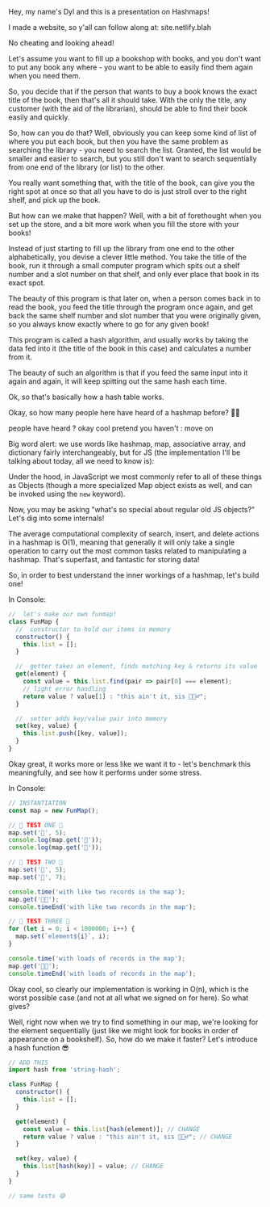 Hey, my name's Dyl and this is a presentation on Hashmaps!

I made a website, so y'all can follow along at: site.netlify.blah

No cheating and looking ahead!

Let's assume you want to fill up a bookshop with books, and you don't want to put any book any where - you want to be able to easily find them again when you need them.

So, you decide that if the person that wants to buy a book knows the exact title of the book, then that's all it should take. With the only the title, any customer (with the aid of the librarian), should be able to find their book easily and quickly.

So, how can you do that? Well, obviously you can keep some kind of list of where you put each book, but then you have the same problem as searching the library - you need to search the list. Granted, the list would be smaller and easier to search, but you still don't want to search sequentially from one end of the library (or list) to the other.

You really want something that, with the title of the book, can give you the right spot at once so that all you have to do is just stroll over to the right shelf, and pick up the book.

But how can we make that happen? Well, with a bit of forethought when you set up the store, and a bit more work when you fill the store with your books!

Instead of just starting to fill up the library from one end to the other alphabetically, you devise a clever little method. You take the title of the book, run it through a small computer program which spits out a shelf number and a slot number on that shelf, and only ever place that book in its exact spot.

The beauty of this program is that later on, when a person comes back in to read the book, you feed the title through the program once again, and get back the same shelf number and slot number that you were originally given, so you always know exactly where to go for any given book!

This program is called a hash algorithm, and usually works by taking the data fed into it (the title of the book in this case) and calculates a number from it.

The beauty of such an algorithm is that if you feed the same input into it again and again, it will keep spitting out the same hash each time.

Ok, so that's basically how a hash table works.

Okay, so how many people here have heard of a hashmap before? 🙋🏽‍

people have heard ? okay cool pretend you haven't : move on

Big word alert: we use words like hashmap, map, associative array, and dictionary fairly interchangeably, but for JS (the implementation I'll be talking about today, all we need to know is):

Under the hood, in JavaScript we most commonly refer to all of these things as Objects (though a more specialized Map object exists as well, and can be invoked using the `new` keyword).

Now, you may be asking "what's so special about regular old JS objects?" Let's dig into some internals!

The average computational complexity of search, insert, and delete actions in a hashmap is O(1), meaning that generally it will only take a single operation to carry out the most common tasks related to manipulating a hashmap. That's superfast, and fantastic for storing data!

So, in order to best understand the inner workings of a hashmap, let's build one!

In Console:

```javascript
//  let's make our own funmap!
class FunMap {
  //  constructor to hold our items in memory
  constructor() {
    this.list = [];
  }

  //  getter takes an element, finds matching key & returns its value
  get(element) {
    const value = this.list.find(pair => pair[0] === element);
    // light error handling
    return value ? value[1] : "this ain't it, sis 💁🏽‍♂️";
  }

  //  setter adds key/value pair into memory
  set(key, value) {
    this.list.push([key, value]);
  }
}
```

Okay great, it works more or less like we want it to - let's benchmark this meaningfully, and see how it performs under some stress.

In Console:

```javascript
// INSTANTIATION
const map = new FunMap();

// 🌈 TEST ONE 🦄
map.set('🦄', 5);
console.log(map.get('🦄'));
console.log(map.get('🌈'));

// 🌈 TEST TWO 🦄
map.set('🦄', 5);
map.set('🌈', 7);

console.time('with like two records in the map');
map.get('💃🏽');
console.timeEnd('with like two records in the map');

// 🌈 TEST THREE 🦄
for (let i = 0; i < 1000000; i++) {
  map.set(`element${i}`, i);
}

console.time('with loads of records in the map');
map.get('💃🏽');
console.timeEnd('with loads of records in the map');
```

Okay cool, so clearly our implementation is working in O(n), which is the
worst possible case (and not at all what we signed on for here). So what gives?

Well, right now when we try to find something in our map, we're looking for the element sequentially (just like we might look for books in order of appearance on a bookshelf). So, how do we make it faster? Let's introduce a hash function 😎

```javascript
// ADD THIS
import hash from 'string-hash';

class FunMap {
  constructor() {
    this.list = [];
  }

  get(element) {
    const value = this.list[hash(element)]; // CHANGE
    return value ? value : "this ain't it, sis 💁🏽‍♂️"; // CHANGE
  }

  set(key, value) {
    this.list[hash(key)] = value; // CHANGE
  }
}

// same tests 😅
```
